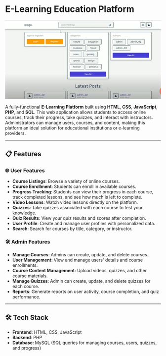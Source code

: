 # E-Learning Education Platform

![E-Learning Platform](Screenshot%20(2302).png)

A fully-functional **E-Learning Platform** built using **HTML**, **CSS**, **JavaScript**, **PHP**, and **SQL**. This web application allows students to access online courses, track their progress, take quizzes, and interact with instructors. Administrators can manage users, courses, and content, making this platform an ideal solution for educational institutions or e-learning providers.

---

## 📋 Features

### 🌐 User Features
- **Course Listings**: Browse a variety of online courses.
- **Course Enrollment**: Students can enroll in available courses.
- **Progress Tracking**: Students can view their progress in each course, track completed lessons, and see how much is left to complete.
- **Video Lessons**: Watch video lessons directly on the platform.
- **Quizzes**: Take quizzes associated with each course to test your knowledge.
- **Quiz Results**: View your quiz results and scores after completion.
- **User Profile**: Create and manage user profiles with personalized data.
- **Search**: Search for courses by title, category, or instructor.

### 🛠 Admin Features
- **Manage Courses**: Admins can create, update, and delete courses.
- **User Management**: View and manage users' details and course enrollments.
- **Course Content Management**: Upload videos, quizzes, and other course materials.
- **Manage Quizzes**: Admin can create, update, and delete quizzes for each course.
- **Reports**: Generate reports on user activity, course completion, and quiz performance.

---

## 🛠️ Tech Stack

- **Frontend**: HTML, CSS, JavaScript
- **Backend**: PHP
- **Database**: MySQL (SQL queries for managing courses, users, quizzes, and progress)


